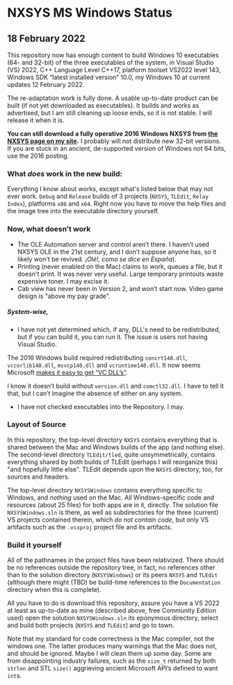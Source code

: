 # NXSYS MS Windows Status
## 18 February 2022

This repository now has enough content to build Windows 10 executables (64- and 32-bit) of the three executables of the system, in Visual Studio (VS) 2022, C++ Language Level C++17, platform toolset VS2022 level 143, Windows SDK “latest installed version“ 10.0, my Windows 10 at current updates 12 February 2022.

The re-adaptation work is fully done.  A usable up-to-date product can be built (if not yet downloaded as executables).  It builds and works as advertised, but I am still cleaning up loose ends, so it is not stable. I will release it when it is.

**You can still download a fully operative 2016 Windows NXSYS from [the NXSYS page on my site](https://BernardGreenberg.com/NXSYS).**  I probably will not distribute new 32-bit versions. If you are stuck in an ancient, de-supported version of Windows not 64 bits, use the 2016 posting.

### What ***does*** work in the new build:

Everything I know about works, except what's listed below that may not ever work. `Debug` and `Release` builds of 3 projects (`NXSYS`, `TLEdit`, `Relay Index`), platforms `x86` and `x64`. Right now you have to move the help files and the image tree into the executable directory yourself.

### Now, what doesn’t work

- The OLE Automation server and control aren’t there.  I haven’t used NXSYS OLE in the 21st century, and I don’t suppose anyone has, so it likely won't be revived.  *¡Olé!, como se dice en España*).
- Printing (never enabled on the Mac) claims to work, queues a file, but it doesn't print.  It was never very useful.  Large temporary printouts waste expensive toner. I may excise it.
- Cab view has never been in Version 2, and won’t start now.  Video game design is “above my pay grade”.

##### System-wise,

- I have not yet determined which, if any, DLL's need to be redistributed, but if you can build it, you can run it. The issue is users not having Visual Studio.


 The 2016 Windows build required redistributing `concrt140.dll`, `vccorlib140.dll`, `msvcp140.dll` and `vcruntime140.dll`. It now seems Microsoft [makes it easy to get “VC DLL’s”](https://docs.microsoft.com/en-us/cpp/windows/latest-supported-vc-redist?view=msvc-170).  
 
 I know it doesn’t build without `version.dll` and `comctl32.dll`. I have to tell it that, but I can’t imagine the absence of either on any system.
- I have not checked executables into the Repository. I may.

### Layout of Source

In this repository, the top-level directory `NXSYS` contains everything that is shared between the Mac and Windows builds of the app (and nothing else).  The second-level directory `TLEdit/tled`, quite unsymmetrically, contains everything shared by both builds of TLEdit (perhaps I will reorganize this) "and hopefully little else".  TLEdit depends upon the `NXSYS` directory, too, for sources and headers.

The top-level directory `NXSYSWindows` contains everything specific to Windows, and *nothing* used on the Mac.  All Windows-specific code and resources (about 25 files) for both apps are in it, directly.  The solution file `NXSYSWindows.sln` is there, as well as subdirectories for the three (current) VS projects contained therein, which *do not contain code*, but only VS artifacts such as the `.vcxproj` project file and its artifacts.

### Build it yourself

All of the pathnames in the project files have been relativized.  There should be no references outside the repository tree, in fact, no references other than to the solution directory (`NXSYSWindows`) or its peers `NXSYS` and `TLEdit` (although there might (TBD) be build-time references to the `Documentation` directory when this is complete).

All you have to do is download this repository, assure you have a VS 2022 at least as up-to-date as mine (described above, free Community Edition used) open the solution `NXSYSWindows.sln` its eponymous directory, select and build both projects (`NXSYS` and `TLEdit`) and go to town. 

Note that my standard for code correctness is the Mac compiler, not the windows one.  The latter produces many warnings that the Mac does not, and should be ignored. Maybe I will clean them up some day.  Some are from disappointing industry failures, such as the `size_t` returned by both `strlen` and STL `size()` aggrieving ancient Microsoft API’s defined to want `int`s.

